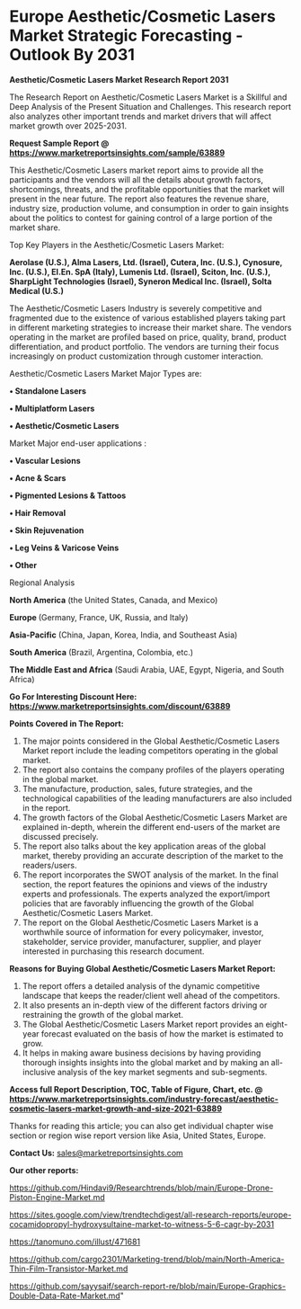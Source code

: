 # Europe Aesthetic/Cosmetic Lasers Market Strategic Forecasting - Outlook By 2031

<strong>Aesthetic/Cosmetic Lasers Market Research Report 2031</strong>

The Research Report on Aesthetic/Cosmetic Lasers Market is a Skillful and Deep Analysis of the Present Situation and Challenges. This research report also analyzes other important trends and market drivers that will affect market growth over 2025-2031.

<strong>Request Sample Report @ <a href=https://www.marketreportsinsights.com/sample/63889>https://www.marketreportsinsights.com/sample/63889</a></strong>

This Aesthetic/Cosmetic Lasers market report aims to provide all the participants and the vendors will all the details about growth factors, shortcomings, threats, and the profitable opportunities that the market will present in the near future. The report also features the revenue share, industry size, production volume, and consumption in order to gain insights about the politics to contest for gaining control of a large portion of the market share.

Top Key Players in the Aesthetic/Cosmetic Lasers Market:

<strong>Aerolase (U.S.), Alma Lasers, Ltd. (Israel), Cutera, Inc. (U.S.), Cynosure, Inc. (U.S.), El.En. SpA (Italy), Lumenis Ltd. (Israel), Sciton, Inc. (U.S.), SharpLight Technologies (Israel), Syneron Medical Inc. (Israel), Solta Medical (U.S.)</strong>

The Aesthetic/Cosmetic Lasers Industry is severely competitive and fragmented due to the existence of various established players taking part in different marketing strategies to increase their market share. The vendors operating in the market are profiled based on price, quality, brand, product differentiation, and product portfolio. The vendors are turning their focus increasingly on product customization through customer interaction.

Aesthetic/Cosmetic Lasers Market Major Types are:

<strong>• Standalone Lasers

• Multiplatform Lasers

• Aesthetic/Cosmetic Lasers</strong>

Market Major end-user applications :

<strong>• Vascular Lesions

• Acne & Scars

• Pigmented Lesions & Tattoos

• Hair Removal

• Skin Rejuvenation

• Leg Veins & Varicose Veins

• Other</strong>

Regional Analysis

</u><strong><b>North America</b></strong> (the United States, Canada, and Mexico)

<strong><b>Europe </b></strong>(Germany, France, UK, Russia, and Italy)

<strong><b>Asia-Pacific</b></strong> (China, Japan, Korea, India, and Southeast Asia)

<strong><b>South America</b></strong> (Brazil, Argentina, Colombia, etc.)

<strong><b>The Middle East and Africa</b></strong> (Saudi Arabia, UAE, Egypt, Nigeria, and South Africa)

<strong>Go For Interesting Discount Here: <a href=https://www.marketreportsinsights.com/discount/63889>https://www.marketreportsinsights.com/discount/63889</a></strong>

<strong>Points Covered in The Report:</strong>
<ol>
  <li>The major points considered in the Global Aesthetic/Cosmetic Lasers Market report include the leading competitors operating in the global market.</li>
  <li>The report also contains the company profiles of the players operating in the global market.</li>
  <li>The manufacture, production, sales, future strategies, and the technological capabilities of the leading manufacturers are also included in the report.</li>
  <li>The growth factors of the Global Aesthetic/Cosmetic Lasers Market are explained in-depth, wherein the different end-users of the market are discussed precisely.</li>
  <li>The report also talks about the key application areas of the global market, thereby providing an accurate description of the market to the readers/users.</li>
  <li>The report incorporates the SWOT analysis of the market. In the final section, the report features the opinions and views of the industry experts and professionals. The experts analyzed the export/import policies that are favorably influencing the growth of the Global Aesthetic/Cosmetic Lasers Market.</li>
  <li>The report on the Global Aesthetic/Cosmetic Lasers Market is a worthwhile source of information for every policymaker, investor, stakeholder, service provider, manufacturer, supplier, and player interested in purchasing this research document.</li>
</ol>
<strong>Reasons for Buying Global Aesthetic/Cosmetic Lasers Market Report:</strong>

<ol>
  <li>The report offers a detailed analysis of the dynamic competitive landscape that keeps the reader/client well ahead of the competitors.</li>
  <li>It also presents an in-depth view of the different factors driving or restraining the growth of the global market.</li>
  <li>The Global Aesthetic/Cosmetic Lasers Market report provides an eight-year forecast evaluated on the basis of how the market is estimated to grow.</li>
  <li>It helps in making aware business decisions by having providing thorough insights insights into the global market and by making an all-inclusive analysis of the key market segments and sub-segments.</li>
</ol>
<strong>Access full Report Description, TOC, Table of Figure, Chart, etc. @ <a href=https://www.marketreportsinsights.com/industry-forecast/aesthetic-cosmetic-lasers-market-growth-and-size-2021-63889>https://www.marketreportsinsights.com/industry-forecast/aesthetic-cosmetic-lasers-market-growth-and-size-2021-63889</a></strong>


Thanks for reading this article; you can also get individual chapter wise section or region wise report version like Asia, United States, Europe.

<strong>Contact Us:</strong>
sales@marketreportsinsights.com

<strong>Our other reports:</strong>

<a href=https://github.com/Hindavi9/Researchtrends/blob/main/Europe-Drone-Piston-Engine-Market.md>https://github.com/Hindavi9/Researchtrends/blob/main/Europe-Drone-Piston-Engine-Market.md</a>

<a href=https://sites.google.com/view/trendtechdigest/all-research-reports/europe-cocamidopropyl-hydroxysultaine-market-to-witness-5-6-cagr-by-2031>https://sites.google.com/view/trendtechdigest/all-research-reports/europe-cocamidopropyl-hydroxysultaine-market-to-witness-5-6-cagr-by-2031</a>

<a href=https://tanomuno.com/illust/471681>https://tanomuno.com/illust/471681</a>

<a href=https://github.com/cargo2301/Marketing-trend/blob/main/North-America-Thin-Film-Transistor-Market.md>https://github.com/cargo2301/Marketing-trend/blob/main/North-America-Thin-Film-Transistor-Market.md</a>

<a href=https://github.com/sayysaif/search-report-re/blob/main/Europe-Graphics-Double-Data-Rate-Market.md>https://github.com/sayysaif/search-report-re/blob/main/Europe-Graphics-Double-Data-Rate-Market.md</a>"
